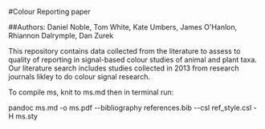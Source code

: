 #Colour Reporting paper

##Authors: Daniel Noble, Tom White, Kate Umbers, James O'Hanlon, Rhiannon Dalrymple, Dan Zurek

This repository contains data collected from the literature to assess to quality of reporting in signal-based colour studies of animal and plant taxa. Our literature search includes studies collected in 2013 from research journals likley to do colour signal research.

To compile ms, knit to ms.md then in terminal run:

pandoc ms.md -o ms.pdf --bibliography references.bib --csl ref_style.csl -H ms.sty